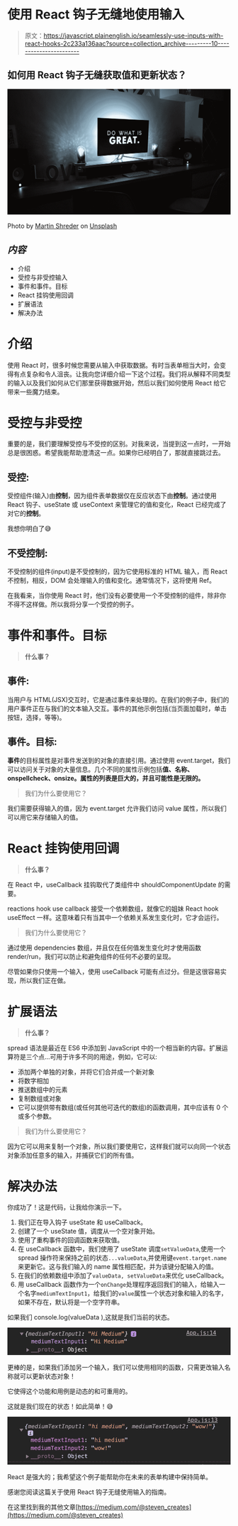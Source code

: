 # 使用 React 钩子无缝地使用输入

> 原文：<https://javascript.plainenglish.io/seamlessly-use-inputs-with-react-hooks-2c233a136aac?source=collection_archive---------10----------------------->

## 如何用 React 钩子无缝获取值和更新状态？

![](img/8194e17d79732abfcf6edd23ee2c4caf.png)

Photo by [Martin Shreder](https://unsplash.com/@martinshreder?utm_source=medium&utm_medium=referral) on [Unsplash](https://unsplash.com?utm_source=medium&utm_medium=referral)

## *内容*

*   介绍
*   受控与非受控输入
*   事件和事件。目标
*   React 挂钩使用回调
*   扩展语法
*   解决办法

# 介绍

使用 React 时，很多时候您需要从输入中获取数据。有时当表单相当大时，会变得有点复杂和令人沮丧。让我向您详细介绍一下这个过程。我们将从解释不同类型的输入以及我们如何从它们那里获得数据开始，然后以我们如何使用 React 给它带来一些魔力结束。

# 受控与非受控

重要的是，我们要理解受控与不受控的区别。对我来说，当提到这一点时，一开始总是很困惑。希望我能帮助澄清这一点。如果你已经明白了，那就直接跳过去。

## 受控:

受控组件(输入)由**控制**，因为组件表单数据仅在反应状态下由**控制**。通过使用 React 钩子、useState 或 useContext 来管理它的值和变化，React 已经完成了对它的**控制**。

我想你明白了😅

## 不受控制:

不受控制的组件(input)是不受控制的，因为它使用标准的 HTML 输入，而 React 不控制，相反，DOM 会处理输入的值和变化。通常情况下，这将使用 Ref。

在我看来，当你使用 React 时，他们没有必要使用一个不受控制的组件，除非你不得不这样做。所以我将分享一个受控的例子。

# 事件和事件。目标

> **什么事？**

## 事件:

当用户与 HTML(JSX)交互时，它是通过事件来处理的。在我们的例子中，我们的用户事件正在与我们的文本输入交互。事件的其他示例包括(当页面加载时，单击按钮，选择，等等)。

## 事件。目标:

**事件**的目标属性是对事件发送到的对象的直接引用。通过使用 event.target，我们可以访问关于对象的大量信息。几个不同的属性示例包括**值、名称、onspellcheck、onsize。属性的列表是巨大的，并且可能性是无限的。**

> 我们为什么要使用它？

我们需要获得输入的值，因为 event.target 允许我们访问 value 属性，所以我们可以用它来存储输入的值。

# React 挂钩使用回调

> **什么事？**

在 React 中，useCallback 挂钩取代了类组件中 shouldComponentUpdate 的需要。

reactions hook use callback 接受一个依赖数组，就像它的姐妹 React hook useEffect 一样。这意味着只有当其中一个依赖关系发生变化时，它才会运行。

> 我们为什么要使用它？

通过使用 dependencies 数组，并且仅在任何值发生变化时才使用函数 render/run，我们可以防止和避免组件的任何不必要的呈现。

尽管如果你只使用一个输入，使用 useCallback 可能有点过分。但是这很容易实现，所以我们正在做。

# 扩展语法

> **什么事？**

spread 语法是最近在 ES6 中添加到 JavaScript 中的一个相当新的内容。扩展运算符是三个点…可用于许多不同的用途，例如，它可以:

*   添加两个单独的对象，并将它们合并成一个新对象
*   将数字相加
*   推送数组中的元素
*   复制数组或对象
*   它可以提供带有数组(或任何其他可迭代的数组)的函数调用，其中应该有 0 个或多个参数。

> 我们为什么要使用它？

因为它可以用来复制一个对象，所以我们要使用它，这样我们就可以向同一个状态对象添加任意多的输入，并捕获它们的所有值。

# 解决办法

你成功了！这是代码，让我给你演示一下。

1.  我们正在导入钩子 useState 和 useCallback。
2.  创建了一个 useState 值，调度从一个空对象开始。
3.  使用了重构事件的回调函数来获取值。
4.  在 useCallback 函数中，我们使用了 useState 调度`setValueData`,使用一个 spread 操作符来保持之前的状态`...valueData`,并使用键`event.target.name`来更新它。这与我们输入的 name 属性相匹配，并为该键分配输入的值。
5.  在我们的依赖数组中添加了`valueData, setValueData`来优化 useCallback。
6.  用 useCallback 函数作为一个`onChange`处理程序返回我们的输入，给输入一个名字`mediumTextInput1`，给我们的`value`属性一个状态对象和输入的名字，如果不存在，默认将是一个空字符串。

如果我们 console.log(valueData ),这就是我们当前的状态。

![](img/311ca4d5d790369d308b2af606d465c6.png)

更棒的是，如果我们添加另一个输入，我们可以使用相同的函数，只需更改输入名称就可以更新状态对象！

它使得这个功能和用例是动态的和可重用的。

这就是我们现在的状态！如此简单！😅

![](img/365b481d74f7eb0ba4d0ed5895dd2e7b.png)

React 是强大的；我希望这个例子能帮助你在未来的表单构建中保持简单。

感谢您阅读这篇关于使用 React 钩子无缝使用输入的指南。

在这里找到我的其他文章[https://medium.com/@steven_creates](https://medium.com/@steven_creates)